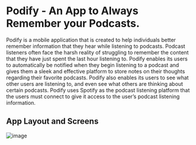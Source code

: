 # Podify - An App to Always Remember your Podcasts.

Podify is a mobile application that is created to help individuals better remember
information that they hear while listening to podcasts. Podcast listeners often face the harsh
reality of struggling to remember the content that they have just spent the last hour listening to.
Podify enables its users to automatically be notified when they begin listening to a podcast and
gives them a sleek and effective platform to store notes on their thoughts regarding their favorite
podcasts. Podify also enables its users to see what other users are listening to, and even see what
others are thinking about certain podcasts. Podify uses Spotify as the podcast listening platform
that the users must connect to give it access to the user’s podcast listening information. 

##  App Layout and Screens

![image](https://github.com/user-attachments/assets/f03dfaf2-fe29-4933-b45b-daca33a9b72f)


